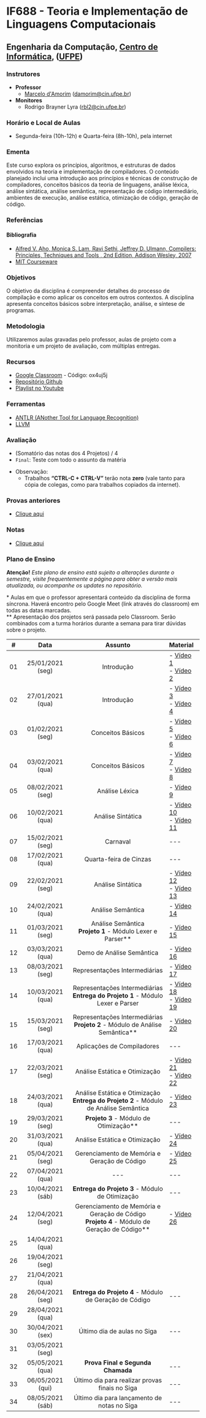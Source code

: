 # IF688 - Teoria e Implementação de Linguagens Computacionais

## Engenharia da Computação, [Centro de Informática](http://www.cin.ufpe.br), ([UFPE](http://www.ufpe.br))

### Instrutores

* **Professor** 
  * [Marcelo d'Amorim](http://cin.ufpe.br/~damorim/) (damorim@cin.ufpe.br)
* **Monitores** 
  * Rodrigo Brayner Lyra (rbl2@cin.ufpe.br)
  
### Horário e Local de Aulas
* Segunda-feira (10h-12h) e Quarta-feira (8h-10h), pela internet

### Ementa

Este curso explora os princípios, algoritmos, e estruturas de dados envolvidos na teoria e implementação de compiladores. 
O conteúdo planejado inclui uma introdução aos princípios e técnicas de construção de compiladores, conceitos básicos da teoria de linguagens, análise léxica, análise sintática, análise semântica, representação de código intermediário, ambientes de execução, análise estática, otimização de código, geração de código.

### Referências

#### Bibliografia
- [Alfred V. Aho, Monica S. Lam, Ravi Sethi, Jeffrey D. Ulmann, Compilers: Principles, Techniques and Tools , 2nd Edition, Addison Wesley, 2007](https://www.saraiva.com.br/compiladores-principios-tecnicas-e-ferramentas-1998960.html)
- [MIT Courseware](https://ocw.mit.edu/courses/electrical-engineering-and-computer-science/6-035-computer-language-engineering-sma-5502-fall-2005/)

### Objetivos

O objetivo da disciplina é compreender detalhes do processo de compilação e como aplicar os conceitos em outros contextos.
A disciplina apresenta conceitos básicos sobre interpretação, análise, e síntese de programas. 

### Metodologia

Utilizaremos aulas gravadas pelo professor, aulas de projeto com a monitoria e um projeto de avaliação, com múltiplas entregas.

### Recursos

- [Google Classroom](https://classroom.google.com) - Código:  ox4uj5j
- [Repositório Github](https://github.com/damorim/compilers-cin)
- [Playlist no Youtube](https://www.youtube.com/playlist?list=PLYo1KpY72qAWRGJqsnG2jqocOQsNAo3cN)

### Ferramentas
- [ANTLR (ANother Tool for Language Recognition)](https://www.antlr.org/)
- [LLVM](https://llvm.org/)

### Avaliação
<!--
* (`N1`+`N2`)/2, onde:
  * `N1` = `Prova1` (70%) + `Aulas práticas` (30%)
    * `Prova1` = Teste com [assunto dado até o momento
    * `Aulas práticas` = 3 Tarefas passadas durante primeira unidade
  * `N2` = `Prova2` (70%) + `Mini projeto` (30%)
    * `Prova2` = Teste com [assunto dado a partir de Prova1 
    * `Mini Projeto` = Projeto da cadeira
-->
* (Somatório das notas dos 4 Projetos) / 4
* `Final`: Teste com todo o assunto da matéria


- Observação:
  - Trabalhos **“CTRL-C + CTRL-V”** terão nota **zero** (vale tanto para cópia de colegas, como para trabalhos copiados da internet).

### Provas anteriores
- [Clique aqui](https://github.com/damorim/compilers-cin/tree/master/provas)

### Notas
- [Clique aqui](https://docs.google.com/spreadsheets/d/16pLfdPXkm5ESwB7Wi2EYw4OPds8xbGWEczyDD6lEyGw/edit?usp=sharing)


### Plano de Ensino

**Atenção!** 
*Este plano de ensino está sujeito a alterações durante o semestre, visite frequentemente a página para obter a versão mais atualizada, ou acompanhe os updates no repositório.*

\* Aulas em que o professor apresentará conteúdo da disciplina de forma síncrona. Haverá encontro pelo Google Meet (link através do classroom) em todas as datas marcadas. <br>
\** Apresentação dos projetos será passada pelo Classroom. Serão combinados com a turma horários durante a semana para tirar dúvidas sobre o projeto.


| # | Data | Assunto| Material | 
|:---:|:----:|:----------------------:|:----------------------|
| 01 | 25/01/2021 (seg) | Introdução | - [Vídeo 1](https://www.youtube.com/watch?v=a9AjEh3U0bY)<br>- [Vídeo 2](https://www.youtube.com/watch?v=wt_ZGKZm9vc) |
| 02 | 27/01/2021 (qua) | Introdução | - [Vídeo 3](https://www.youtube.com/watch?v=_46awgNgcTY)<br>- [Vídeo 4](https://www.youtube.com/watch?v=LifG72O0buo) |
| 03 | 01/02/2021 (seg) | Conceitos Básicos | - [Vídeo 5](https://youtu.be/sAp6p1fCHCg)<br>- [Vídeo 6](https://youtu.be/JZ_ZeZvO-gA) |
| 04 | 03/02/2021 (qua) | Conceitos Básicos | - [Vídeo 7](https://youtu.be/T3HvXoWhdj8)<br>- [Vídeo 8](https://www.youtube.com/watch?v=3PMzwvr441U) |
| 05 | 08/02/2021 (seg) | Análise Léxica | - [Vídeo 9](https://www.youtube.com/watch?v=tR0cNVTaX0M) | 
| 06 | 10/02/2021 (qua) | Análise Sintática | - [Vídeo 10](https://youtu.be/g_15RR-Zvws)<br>- [Vídeo 11](https://youtu.be/tGXI9i6iEDg) |
| 07 | 15/02/2021 (seg) | Carnaval | --- |
| 08 | 17/02/2021 (qua) | Quarta-feira de Cinzas | --- |
| 09 | 22/02/2021 (seg) | Análise Sintática | - [Vídeo 12](https://youtu.be/IPHfRyUjMTA)<br>- [Vídeo 13](https://youtu.be/tOP41g0dY38) |
| 10 | 24/02/2021 (qua) | Análise Semântica | - [Vídeo 14](https://youtu.be/rddmb82Z8ck)<br> | 
| 11 | 01/03/2021 (seg) | Análise Semântica<br> **Projeto 1** - Módulo Lexer e Parser\** | - [Vídeo 15](https://www.youtube.com/watch?v=Yk2TACEu6fQ) |
| 12 | 03/03/2021 (qua) | Demo de Análise Semântica | - [Vídeo 16](https://www.youtube.com/watch?v=gOkLvleyzaM) |
| 13 | 08/03/2021 (seg) | Representações Intermediárias | - [Vídeo 17](https://youtu.be/0L0f3ufUdgI) |
| 14 | 10/03/2021 (qua) | Representações Intermediárias<br> **Entrega do Projeto 1** - Módulo Lexer e Parser | - [Vídeo 18](https://youtu.be/nSoEDfJlzww)<br>- [Vídeo 19](https://youtu.be/W88O4elZOUs) |
| 15 | 15/03/2021 (seg) | Representações Intermediárias<br> **Projeto 2** - Módulo de Análise Semântica\** | - [Vídeo 20](https://youtu.be/JSGXK6oUkLs) |
| 16 | 17/03/2021 (qua) | Aplicações  de Compiladores  | --- |
| 17 | 22/03/2021 (seg) | Análise Estática e Otimização | - [Vídeo 21](https://www.youtube.com/watch?v=6kbzPixAA3I&list=PLYo1KpY72qAWRGJqsnG2jqocOQsNAo3cN&index=21)<br>- [Vídeo 22](https://www.youtube.com/watch?v=e6ew0qlkYpY&list=PLYo1KpY72qAWRGJqsnG2jqocOQsNAo3cN&index=22) |
| 18 | 24/03/2021 (qua) | Análise Estática e Otimização<br> **Entrega do Projeto 2** - Módulo de Análise Semântica | - [Vídeo 23](https://www.youtube.com/watch?v=MfGrZxG2FEM&list=PLYo1KpY72qAWRGJqsnG2jqocOQsNAo3cN&index=23) |
| 19 | 29/03/2021 (seg) | **Projeto 3** - Módulo de Otimização\** | --- |
| 20 | 31/03/2021 (qua) | Análise Estática e Otimização | - [Vídeo 24](https://www.youtube.com/watch?v=JybRzPrE0lc&list=PLYo1KpY72qAWRGJqsnG2jqocOQsNAo3cN&index=24) |
| 21 | 05/04/2021 (seg) | Gerenciamento de Memória e Geração de Código | - [Vídeo 25](https://youtu.be/KjB45HQutdk) |
| 22 | 07/04/2021 (qua) | --- | --- |
| 23 | 10/04/2021 (sáb) | **Entrega do Projeto 3** - Módulo de Otimização | --- |
| 24 | 12/04/2021 (seg) | Gerenciamento de Memória e Geração de Código<br> **Projeto 4** - Módulo de Geração de Código\** | - [Vídeo 26](https://youtu.be/jp-Fn5Mpjek)  | 
| 25 | 14/04/2021 (qua) | 
| 26 | 19/04/2021 (seg) | 
| 27 | 21/04/2021 (qua) | 
| 28 | 26/04/2021 (seg) | **Entrega do Projeto 4** - Módulo de Geração de Código | --- |
| 29 | 28/04/2021 (qua) | 
| 30 | 30/04/2021 (sex) | Último dia de aulas no Siga | --- |
| 31 | 03/05/2021 (seg) | 
| 32 | 05/05/2021 (qua) | **Prova Final e Segunda Chamada** | --- |
| 33 | 06/05/2021 (qui) | Último dia para realizar provas finais no Siga | --- |
| 34 | 08/05/2021 (sáb) | Último dia para lançamento de notas no Siga | --- |

